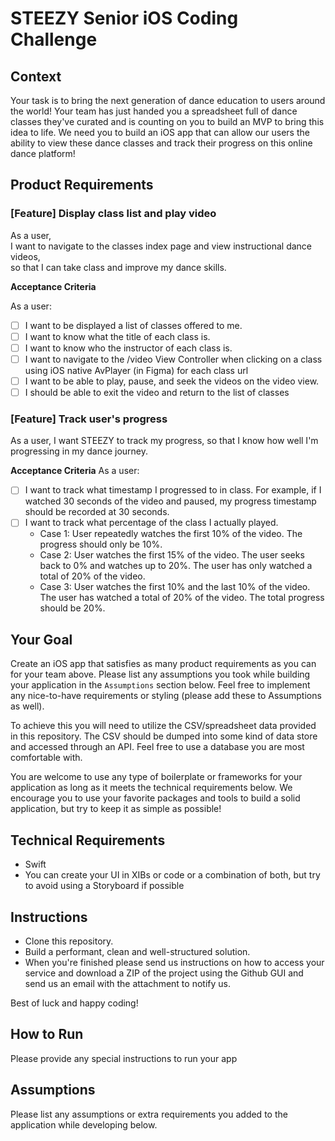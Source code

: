 # STEEZY Senior iOS Coding Challenge


## Context

Your task is to bring the next generation of dance education to users around the world! Your team has just handed you a spreadsheet full of dance classes they've curated and is counting on you to build an MVP to bring this idea to life. We need you to build an iOS app that can allow our users the ability to view these dance classes and track their progress on this online dance platform! 

## Product Requirements

### [Feature] Display class list and play video

As a user,  
I want to navigate to the classes index page and view instructional dance videos,  
so that I can take class and improve my dance skills.

**Acceptance Criteria**

As a user:

- [ ] I want to be displayed a list of classes offered to me.
- [ ] I want to know what the title of each class is.
- [ ] I want to know who the instructor of each class is.
- [ ] I want to navigate to the /video View Controller when clicking on a class using iOS native AvPlayer (in Figma) for each class url
- [ ] I want to be able to play, pause, and seek the videos on the video view.
- [ ] I should be able to exit the video and return to the list of classes

### [Feature] Track user's progress

As a user,
I want STEEZY to track my progress,
so that I know how well I'm progressing in my dance journey.

**Acceptance Criteria**
As a user: 

- [ ] I want to track what timestamp I progressed to in class. For example, if I watched 30 seconds of the video and paused, my progress timestamp should be recorded at 30 seconds.
- [ ] I want to track what percentage of the class I actually played.
  - Case 1: User repeatedly watches the first 10% of the video. The progress should only be 10%.
  - Case 2: User watches the first 15% of the video. The user seeks back to 0% and watches up to 20%. The user has only watched a total of 20% of the video.
  - Case 3: User watches the first 10% and the last 10% of the video. The user has watched a total of 20% of the video. The total progress should be 20%.

## Your Goal

Create an iOS app that satisfies as many product requirements as you can for your team above. Please list any assumptions you took while building your application in the `Assumptions` section below. Feel free to implement any nice-to-have requirements or styling (please add these to Assumptions as well). 

To achieve this you will need to utilize the CSV/spreadsheet data provided in this repository. The CSV should be dumped into some kind of data store and accessed through an API. Feel free to use a database you are most comfortable with.

You are welcome to use any type of boilerplate or frameworks for your application as long as it meets the technical requirements below. We encourage you to use your favorite packages and tools to build a solid application, but try to keep it as simple as possible!
 

## Technical Requirements
- Swift
- You can create your UI in XIBs or code or a combination of both, but try to avoid using a Storyboard if possible

## Instructions
- Clone this repository.
- Build a performant, clean and well-structured solution.
- When you're finished please send us instructions on how to access your service and download a ZIP of the project using the Github GUI and send us an email with the attachment to notify us.

Best of luck and happy coding!

## How to Run  
Please provide any special instructions to run your app


## Assumptions
Please list any assumptions or extra requirements you added to the application while developing below.
